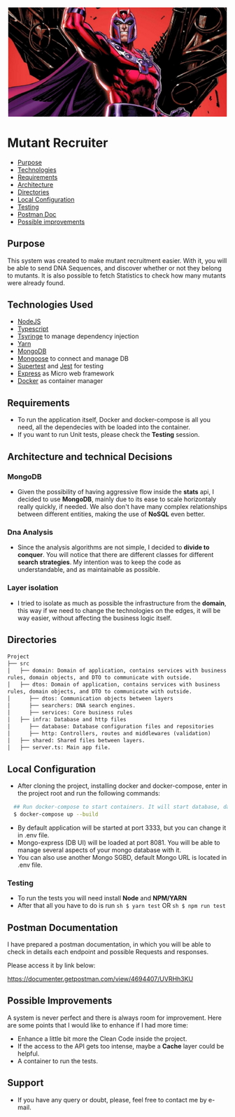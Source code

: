 <h3 align="center">
    <img alt="Logo" title="#logo" width="500px" src="/assets/Magneto.jpeg">
    <br>
</h3>

# Mutant Recruiter

- [Purpose](#purpose)
- [Technologies](#techs)
- [Requirements](#reqs)
- [Architecture](#architecture)
- [Directories](#directories)
- [Local Configuration](#localconfig)
- [Testing](#testing)
- [Postman Doc](#postman)
- [Possible improvements](#improvements)

<a id="purpose"></a>
## Purpose

This system was created to make mutant recruitment easier. With it, you will be able to send DNA Sequences, and discover whether or not they belong to mutants.
It is also possible to fetch Statistics to check how many mutants were already found.

<a id="techs"></a>
## Technologies Used

- [NodeJS](https://nodejs.org/en/)
- [Typescript](https://www.typescriptlang.org/)
- [Tsyringe](https://github.com/microsoft/tsyringe) to manage dependency injection
- [Yarn](https://yarnpkg.com/)
- [MongoDB](https://www.mongodb.com/)
- [Mongoose](https://mongoosejs.com/) to connect and manage DB
- [Supertest](https://www.npmjs.com/package/supertest) and [Jest](https://jestjs.io/) for testing
- [Express](https://expressjs.com/) as Micro web framework
- [Docker](https://www.docker.com/) as container manager

<a id="reqs"></a>
## Requirements
- To run the application itself, Docker and docker-compose is all you need, all the dependecies with be loaded into the container.
- If you want to run Unit tests, please check the **Testing** session.

<a id="architecture"></a>
## Architecture and technical Decisions

### MongoDB
- Given the possibility of having aggressive flow inside the **stats** api, I decided to use **MongoDB**, mainly due to its ease to scale horizontaly really quickly, if needed. We also don't have many complex relationships between different entities, making the use of **NoSQL** even better.

### Dna Analysis
- Since the analysis algorithms are not simple, I decided to **divide to conquer**. You will notice that there are different classes for different **search strategies**. My intention was to keep the code as understandable, and as maintainable as possible.

### Layer isolation
- I tried to isolate as much as possible the infrastructure from the **domain**, this way if we need to change the technologies on the edges, it will be way easier, without affecting the business logic itself.

<a id="directories"></a>
## Directories

```
Project
├── src
│   ├── domain: Domain of application, contains services with business rules, domain objects, and DTO to communicate with outside.
│   ├── dtos: Domain of application, contains services with business rules, domain objects, and DTO to communicate with outside.
│      ├── dtos: Communication objects between layers
│      ├── searchers: DNA search engines.     
│      ├── services: Core business rules
│   ├── infra: Database and http files
│      ├── database: Database configuration files and repositories
│      ├── http: Controllers, routes and middlewares (validation)
│   ├── shared: Shared files between layers.
│   ├── server.ts: Main app file.  

```
<a id="localconfig"></a>
## Local Configuration

- After cloning the project, installing docker and docker-compose, enter in the project root and run the following commands:
```sh
  ## Run docker-compose to start containers. It will start database, database-interface and the application server.
  $ docker-compose up --build
```
- By default application will be started at port 3333, but you can change it in .env file.
- Mongo-express (DB UI) will be loaded at port 8081. You will be able to manage several aspects of your mongo database with it.
- You can also use another Mongo SGBD, default Mongo URL is located in .env file.

<a id="testing"></a>
### Testing
- To run the tests you will need install **Node** and **NPM/YARN**
- After that all you have to do is run ```sh $ yarn test``` OR ```sh $ npm run test ```


<a id="postman"></a>
## Postman Documentation

I have prepared a postman documentation, in which you will be able to check in details each endpoint and possible Requests and responses.

Please access it by link below:

https://documenter.getpostman.com/view/4694407/UVRHh3KU

<a id="improvements"></a>
## Possible Improvements

A system is never perfect and there is always room for improvement. Here are some points that I would like to enhance if I had more time:

- Enhance a little bit more the Clean Code inside the project. 
- If the access to the API gets too intense, maybe a **Cache** layer could be helpful.
- A container to run the tests.

## Support

* If you have any query or doubt, please, feel free to contact me by e-mail.


